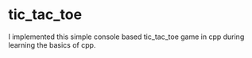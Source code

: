 # tic_tac_toe
I implemented this simple console based tic_tac_toe game in cpp during learning the basics of cpp. 
